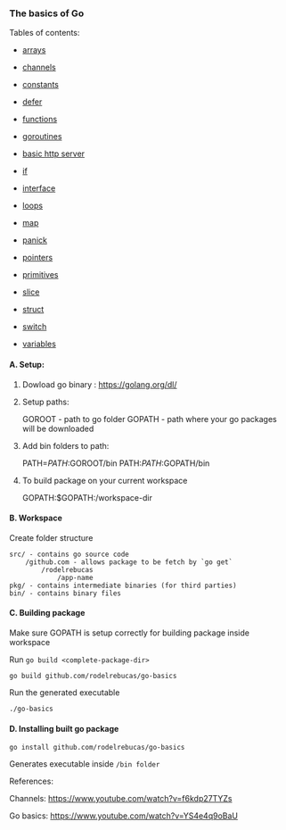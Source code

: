 ### The basics of Go

Tables of contents:

- [arrays](go-basics/arrays.md)

- [channels](go-basics/channels.md)

- [constants](go-basics/constants.md)

- [defer](go-basics/defer.md)

- [functions](go-basics/functions.md)

- [goroutines](go-basics/goroutines.md)

- [basic http server](go-basics/http-server/README.md)

- [if](go-basics/if.md)

- [interface](go-basics/interface.md)

- [loops](go-basics/loops.md)

- [map](go-basics/map.md)

- [panick](go-basics/panick.md)

- [pointers](go-basics/pointers.md)

- [primitives](go-basics/primitives.md)

- [slice](go-basics/slice.md)

- [struct](go-basics/struct.md)

- [switch](go-basics/switch.md)

- [variables](go-basics/variables.md)

#### A. Setup:

1.  Dowload go binary : https://golang.org/dl/

2.  Setup paths:

    GOROOT - path to go folder
    GOPATH - path where your go packages will be downloaded

3.  Add bin folders to path:

    PATH=$PATH:$GOROOT/bin
    PATH:$PATH:$GOPATH/bin

4.  To build package on your current workspace

    GOPATH:\$GOPATH:/workspace-dir

#### B. Workspace

Create folder structure

    src/ - contains go source code
        /github.com - allows package to be fetch by `go get`
            /rodelrebucas
                /app-name
    pkg/ - contains intermediate binaries (for third parties)
    bin/ - contains binary files

#### C. Building package

Make sure GOPATH is setup correctly for building package inside workspace

Run `go build <complete-package-dir>`

`go build github.com/rodelrebucas/go-basics`

Run the generated executable

`./go-basics`

#### D. Installing built go package

`go install github.com/rodelrebucas/go-basics`

Generates executable inside `/bin folder`

References:

Channels: https://www.youtube.com/watch?v=f6kdp27TYZs

Go basics: https://www.youtube.com/watch?v=YS4e4q9oBaU
